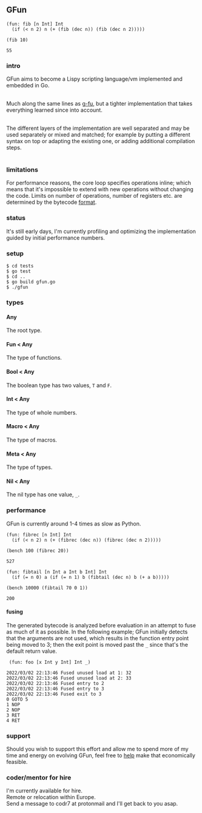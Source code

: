 ## GFun

```
(fun: fib [n Int] Int
  (if (< n 2) n (+ (fib (dec n)) (fib (dec n 2)))))
  
(fib 10)

55
```

### intro
GFun aims to become a Lispy scripting language/vm implemented and embedded in Go.<br/><br/>

Much along the same lines as [g-fu](https://github.com/codr7/g-fu), but a tighter implementation that takes everything learned since into account.<br/><br/>

The different layers of the implementation are well separated and may be used separately or mixed and matched; for example by putting a different syntax on top or adapting the existing one, or adding additional compilation steps.<br/><br/>

### limitations
For performance reasons, the core loop specifies operations inline; which means that it's impossible to extend with new operations without changing the code. Limits on number of operations, number of registers etc. are determined by the bytecode [format](https://github.com/codr7/gfun/blob/main/lib/op.go).

### status
It's still early days, I'm currently profiling and optimizing the implementation guided by initial performance numbers.

### setup

```
$ cd tests
$ go test
$ cd ..
$ go build gfun.go
$ ./gfun
```

### types
#### Any
The root type.
#### Fun < Any
The type of functions.
#### Bool < Any
The boolean type has two values, `T` and `F`.
#### Int < Any
The type of whole numbers.
#### Macro < Any
The type of macros.
#### Meta < Any
The type of types.
#### Nil < Any
The nil type has one value, `_`.

### performance
GFun is currently around 1-4 times as slow as Python.

```
(fun: fibrec [n Int] Int
  (if (< n 2) n (+ (fibrec (dec n)) (fibrec (dec n 2)))))

(bench 100 (fibrec 20))

527
```

```
(fun: fibtail [n Int a Int b Int] Int
  (if (= n 0) a (if (= n 1) b (fibtail (dec n) b (+ a b)))))

(bench 10000 (fibtail 70 0 1))

200
```

#### fusing
The generated bytecode is analyzed before evaluation in an attempt to fuse as much of it as possible.
In the following example; GFun initially detects that the arguments are not used, which results in the function entry point being moved to 3; then the exit point is moved past the `_` since that's the default return value.

```
 (fun: foo [x Int y Int] Int _)

2022/03/02 22:13:46 Fused unused load at 1: 32
2022/03/02 22:13:46 Fused unused load at 2: 33
2022/03/02 22:13:46 Fused entry to 2
2022/03/02 22:13:46 Fused entry to 3
2022/03/02 22:13:46 Fused exit to 3
0 GOTO 5
1 NOP
2 NOP
3 RET
4 RET
```
### support
Should you wish to support this effort and allow me to spend more of my time and energy on evolving GFun, feel free to [help](https://liberapay.com/andreas7/donate) make that economically feasible.

### coder/mentor for hire
I'm currently available for hire.<br/>
Remote or relocation within Europe.<br/>
Send a message to codr7 at protonmail and I'll get back to you asap.

